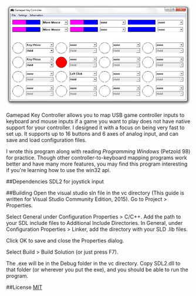 ![screen cap](/screen.png)

Gamepad Key Controller allows you to map USB game controller inputs to keyboard and mouse inputs if a game you want to play does not have native support for your controller. I designed it with a focus on being very fast to set up. It supports up to 16 buttons and 6 axes of analog input, and can save and load configuration files.

I wrote this program along with reading *Programming Windows* (Petzold 98) for practice. Though other controller-to-keyboard mapping programs work better and have many more features, you may find this program interesting if you're learning how to use the win32 api.

##Dependencies
SDL2 for joystick input

##Building
Open the visual studio sln file in the vc directory (This guide is written for Visual Studio Community Edition, 2015).
Go to Project > Properties.

Select General under Configuration Properties > C/C++. Add the path to your SDL include files to Additional Include Directories.
In General, under Configuration Properties > Linker, add the directory with your SLD .lib files.

Click OK to save and close the Properties dialog.

Select Build > Build Solution (or just press F7).

The .exe will be in the Debug folder in the vc directory. Copy SDL2.dll to that folder (or wherever you put the exe), and you should be able to run the program.

##License
[MIT](https://opensource.org/licenses/MIT)
